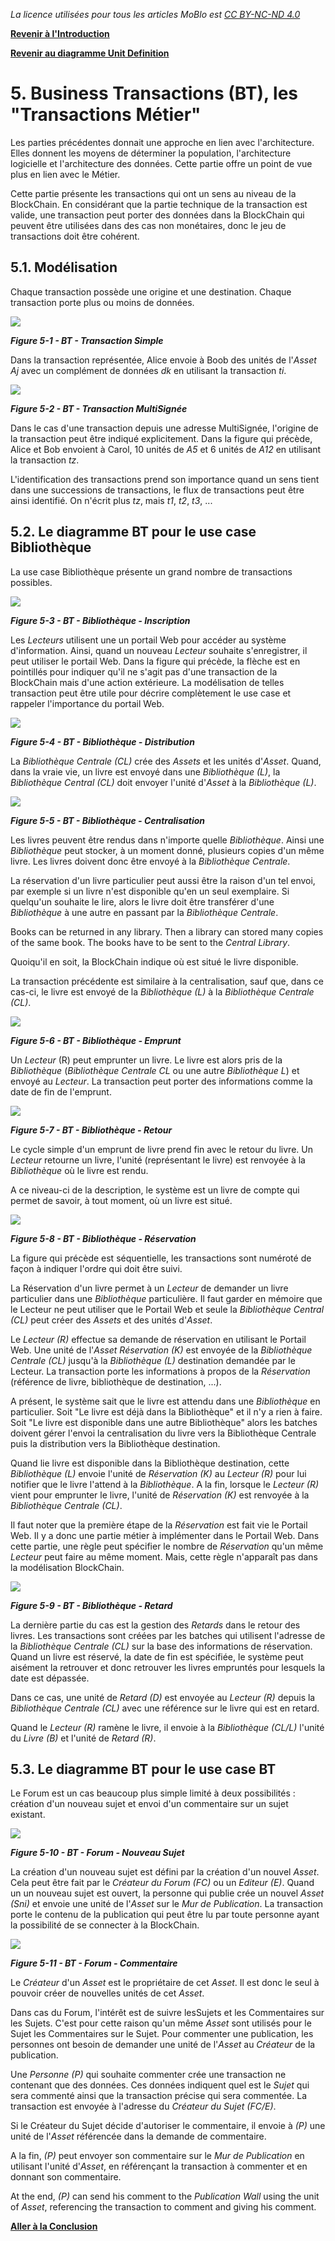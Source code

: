 _La licence utilisées pour tous les articles MoBlo est_ [_CC BY-NC-ND 4.0_](https://creativecommons.org/licenses/by-nc-nd/4.0/)

[**Revenir à l'Introduction**](/README.md)

[**Revenir au diagramme Unit Definition**](/04-ud.md)

# 5.    Business Transactions \(BT\), les "Transactions Métier"

Les parties précédentes donnait une approche en lien avec l'architecture. Elles donnent les moyens de déterminer la population, l'architecture logicielle et l'architecture des données. Cette partie offre un point de vue plus en lien avec le Métier.

Cette partie présente les transactions qui ont un sens au niveau de la BlockChain. En considérant que la partie technique de la transaction est valide, une transaction peut porter des données dans la BlockChain qui peuvent être utilisées dans des cas non monétaires, donc le jeu de transactions doit être cohérent.

## 5.1.    Modélisation

Chaque transaction possède une origine et une destination. Chaque transaction porte plus ou moins de données.

![](/Img/BT-SimpleTransaction.png)

_**Figure 5-1 - BT - Transaction Simple**_

Dans la transaction représentée, Alice envoie à Boob des unités de l'_Asset Aj_ avec un complément de données _dk_ en utilisant la transaction _ti_.

![](/Img/BT-MultiSig.png)

_**Figure 5-2 - BT - Transaction MultiSignée**_

Dans le cas d'une transaction depuis une adresse MultiSignée, l'origine de la transaction peut être indiqué explicitement. Dans la figure qui précède, Alice et Bob envoient à Carol, 10 unités de _A5_ et 6 unités de _A12_ en utilisant la transaction _tz_.

L'identification des transactions prend son importance quand un sens tient dans une successions de transactions, le flux de transactions peut être ainsi identifié. On n'écrit plus _tz_, mais _t1_, _t2_, _t3_, ...

## 5.2.    Le diagramme BT pour le use case Bibliothèque

La use case Bibliothèque présente un grand nombre de transactions possibles.

![](/Img/BT-Library-SignUp.png)

_**Figure 5-3 - BT - Bibliothèque - Inscription**_

Les _Lecteurs_ utilisent une un portail Web pour accéder au système d'information. Ainsi, quand un nouveau _Lecteur_ souhaite s'enregistrer, il peut utiliser le portail Web. Dans la figure qui précède, la flèche est en pointillés pour indiquer qu'il ne s'agit pas d'une transaction de la BlockChain mais d'une action extérieure. La modélisation de telles transaction peut être utile pour décrire complètement le use case et rappeler l'importance du portail Web.

![](/Img/BT-Library-Distrib.png)

_**Figure 5-4 - BT - Bibliothèque - Distribution**_

La _Bibliothèque Centrale \(CL\)_ crée des _Assets_ et les unités d'_Asset_. Quand, dans la vraie vie, un livre est envoyé dans une _Bibliothèque \(L\)_, la _Bibliothèque Central \(CL\)_ doit envoyer l'unité d'_Asset_ à la _Bibliothèque \(L\)_.

![](/Img/BT-Library-Central.png)

_**Figure 5-5 - BT - Bibliothèque - Centralisation**_

Les livres peuvent être rendus dans n'importe quelle _Bibliothèque_. Ainsi une _Bibliothèque_ peut stocker, à un moment donné, plusieurs copies d'un même livre. Les livres doivent donc être envoyé à la _Bibliothèque Centrale_.

La réservation d'un livre particulier peut aussi être la raison d'un tel envoi, par exemple si un livre n'est disponible qu'en un seul exemplaire. Si quelqu'un souhaite le lire, alors le livre doit être transférer d'une _Bibliothèque_ à une autre en passant par la _Bibliothèque Centrale_.

Books can be returned in any library. Then a library can stored many copies of the same book. The books have to be sent to the _Central Library_.

Quoiqu'il en soit, la BlockChain indique où est situé le livre disponible.

La transaction précédente est similaire à la centralisation, sauf que, dans ce cas-ci, le livre est envoyé de la _Bibliothèque \(L\)_ à la _Bibliothèque Centrale \(CL\)_.

![](/Img/BT-Library-Loaning.png)

_**Figure 5-6 - BT - Bibliothèque - Emprunt**_

Un _Lecteur_ \(R\) peut emprunter un livre. Le livre est alors pris de la _Bibliothèque_ \(_Bibliothèque Centrale CL_ ou une autre _Bibliothèque L_\) et envoyé au _Lecteur_. La transaction peut porter des informations comme la date de fin de l'emprunt.

![](/Img/BT-Library-Return.png)

_**Figure 5-7 - BT - Bibliothèque - Retour**_

Le cycle simple d'un emprunt de livre prend fin avec le retour du livre. Un _Lecteur_ retourne un livre, l'unité \(représentant le livre\) est renvoyée à la _Bibliothèque_ où le livre est rendu.

A ce niveau-ci de la description, le système est un livre de compte qui permet de savoir, à tout moment, où un livre est situé.

![](/Img/BT-Library-Booking.png)

_**Figure 5-8 - BT - Bibliothèque - Réservation**_

La figure qui précède est séquentielle, les transactions sont numéroté de façon à indiquer l'ordre qui doit être suivi.

La Réservation d'un livre permet à un _Lecteur_ de demander un livre particulier dans une _Bibliothèque_ particulière. Il faut garder en mémoire que le Lecteur ne peut utiliser que le Portail Web et seule la _Bibliothèque Central \(CL\)_ peut créer des _Assets_ et des unités d'_Asset_.

Le _Lecteur \(R\)_ effectue sa demande de réservation en utilisant le Portail Web. Une unité de l'_Asset Réservation \(K\)_ est envoyée de la _Bibliothèque Centrale \(CL\)_ jusqu'à la _Bibliothèque \(L\)_ destination demandée par le Lecteur. La transaction porte les informations à propos de la _Réservation_ \(référence de livre, bibliothèque de destination, ...\).

A présent, le système sait que le livre est attendu dans une _Bibliothèque_ en particulier. Soit "Le livre est déjà dans la Bibliothèque" et il n'y a rien à faire. Soit "Le livre est disponible dans une autre Bibliothèque" alors les batches doivent gérer l'envoi la centralisation du livre vers la Bibliothèque Centrale puis la distribution vers la Bibliothèque destination.

Quand lie livre est disponible dans la Bibliothèque destination, cette _Bibliothèque \(L\)_ envoie l'unité de _Réservation \(K\)_ au _Lecteur \(R\)_ pour lui notifier que le livre l'attend à la _Bibliothèque_. A la fin, lorsque le _Lecteur \(R\)_ vient pour emprunter le livre, l'unité de _Réservation \(K\)_ est renvoyée à la _Bibliothèque Centrale \(CL\)_.

Il faut noter que la première étape de la _Réservation_ est fait vie le Portail Web. Il y a donc une partie métier à implémenter dans le Portail Web. Dans cette partie, une règle peut spécifier le nombre de _Réservation_ qu'un même _Lecteur_ peut faire au même moment. Mais, cette règle n'apparaît pas dans la modélisation BlockChain.

![](/Img/BT-Library-Delay.png)

_**Figure 5-9 - BT - Bibliothèque - Retard**_

La dernière partie du cas est la gestion des _Retards_ dans le retour des livres. Les transactions sont créées par les batches qui utilisent l'adresse de la _Bibliothèque Centrale \(CL\)_ sur la base des informations de réservation. Quand un livre est réservé, la date de fin est spécifiée, le système peut aisément la retrouver et donc retrouver les livres empruntés pour lesquels la date est dépassée.

Dans ce cas, une unité de _Retard \(D\)_ est envoyée au _Lecteur \(R\)_ depuis la _Bibliothèque Centrale \(CL\)_ avec une référence sur le livre qui est en retard.

Quand le _Lecteur \(R\)_ ramène le livre, il envoie à la _Bibliothèque \(CL/L\)_ l'unité du _Livre \(B\)_ et l'unité de _Retard \(R\)_.

## 5.3.    Le diagramme BT pour le use case BT

Le Forum est un cas beaucoup plus simple limité à deux possibilités : création d'un nouveau sujet et envoi d'un commentaire sur un sujet existant.

![](/Img/BT-Forum-NewSubj.png)

_**Figure 5-10 - BT - Forum - Nouveau Sujet**_

La création d'un nouveau sujet est défini par la création d'un nouvel _Asset_. Cela peut être fait par le _Créateur du Forum \(FC\)_ ou un _Editeur \(E\)_. Quand un un nouveau sujet est ouvert, la personne qui publie crée un nouvel _Asset \(Sni\)_ et envoie une unité de l'_Asset_ sur le _Mur de Publication_. La transaction porte le contenu de la publication qui peut être lu par toute personne ayant la possibilité de se connecter à la BlockChain.

![](/Img/BT-Forum-Comment.png)

_**Figure 5-11 - BT - Forum - Commentaire**_

Le _Créateur_ d'un _Asset_ est le propriétaire de cet _Asset_. Il est donc le seul à pouvoir créer de nouvelles unités de cet _Asset_.

Dans cas du Forum, l'intérêt est de suivre lesSujets et les Commentaires sur les Sujets. C'est pour cette raison qu'un même _Asset_ sont utilisés pour le Sujet les Commentaires sur le Sujet. Pour commenter une publication, les personnes ont besoin de demander une unité de l'_Asset_ au _Créateur_ de la publication.

Une _Personne \(P\)_ qui souhaite commenter crée une transaction ne contenant que des données. Ces données indiquent quel est le _Sujet_ qui sera commenté ainsi que la transaction précise qui sera commentée. La transaction est envoyée à l'adresse du _Créateur du Sujet \(FC/E\)_.

Si le Créateur du Sujet décide d'autoriser le commentaire, il envoie à _\(P\)_ une unité de l'_Asset_ référencée dans la demande de commentaire.

A la fin, _\(P\)_ peut envoyer son commentaire sur le _Mur de Publication_ en utilisant l'unité d'_Asset_, en référençant la transaction à commenter et en donnant son commentaire.

At the end, _\(P\)_ can send his comment to the _Publication Wall_ using the unit of _Asset_, referencing the transaction to comment and giving his comment.

[**Aller à la Conclusion**](/06-conclusion.md)

